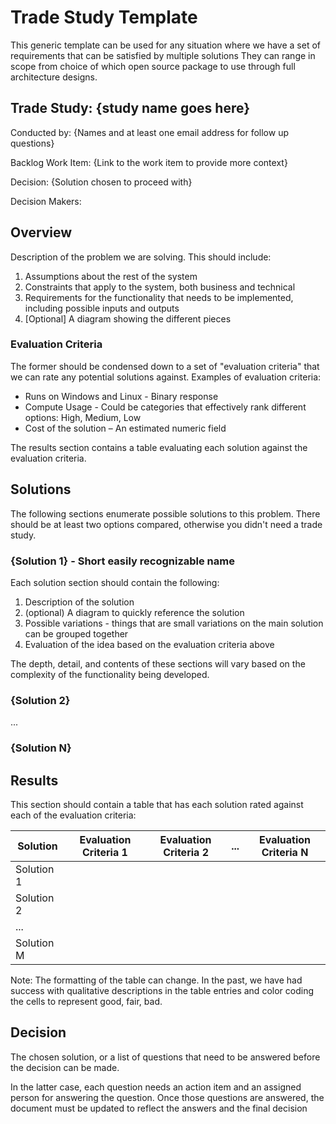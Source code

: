 # Trade Study Template

This generic template can be used for any situation where we have a set of requirements that can be satisfied by multiple solutions
They can range in scope from choice of which open source package to use through full architecture designs.

## Trade Study: {study name goes here}

Conducted by: {Names and at least one email address for follow up questions}

Backlog Work Item: {Link to the work item to provide more context}

Decision: {Solution chosen to proceed with}

Decision Makers:

## Overview

Description of the problem we are solving.
This should include:

1. Assumptions about the rest of the system
1. Constraints that apply to the system, both business and technical
1. Requirements for the functionality that needs to be implemented, including possible inputs and outputs
1. [Optional] A diagram showing the different pieces

### Evaluation Criteria

The former should be condensed down to a set of "evaluation criteria" that we can rate any potential solutions
against.
Examples of evaluation criteria:

- Runs on Windows and Linux - Binary response
- Compute Usage - Could be categories that effectively rank different options: High, Medium, Low
- Cost of the solution – An estimated numeric field

The results section contains a table evaluating each solution against the evaluation criteria.

## Solutions

The following sections enumerate possible solutions to this problem.
There should be at least two options
compared, otherwise you didn't need a trade study.

### {Solution 1} - Short easily recognizable name

Each solution section should contain the following:

1. Description of the solution
1. (optional) A diagram to quickly reference the solution
1. Possible variations - things that are small variations on the main solution can be grouped together
1. Evaluation of the idea based on the evaluation criteria above

The depth, detail, and contents of these sections will vary based on the complexity of the functionality
being developed.

### {Solution 2}

...

### {Solution N}

## Results

This section should contain a table that has each solution rated against each of the evaluation criteria:

| Solution   | Evaluation Criteria 1 | Evaluation Criteria 2 | ... | Evaluation Criteria N |
| ---------- | --------------------- | --------------------- | --- | --------------------- |
| Solution 1 |                       |                       |     |                       |
| Solution 2 |                       |                       |     |                       |
| ...        |                       |                       |     |                       |
| Solution M |                       |                       |     |                       |

Note: The formatting of the table can change.
In the past, we have had success with qualitative descriptions
in the table entries and color coding the cells to represent good, fair, bad.

## Decision

The chosen solution, or a list of questions that need to be answered before the decision can be made.

In the latter case, each question needs an action item and an assigned person for answering the question.
Once those questions are answered, the document must be updated to reflect the answers and the final decision
